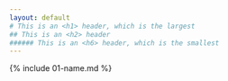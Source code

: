 ```yaml
---
layout: default
# This is an <h1> header, which is the largest
## This is an <h2> header
###### This is an <h6> header, which is the smallest
---
```


{% include 01-name.md %}

